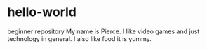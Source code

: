 # hello-world
beginner repository
My name is Pierce. I like video games and just technology in general. I also like food it is yummy.
